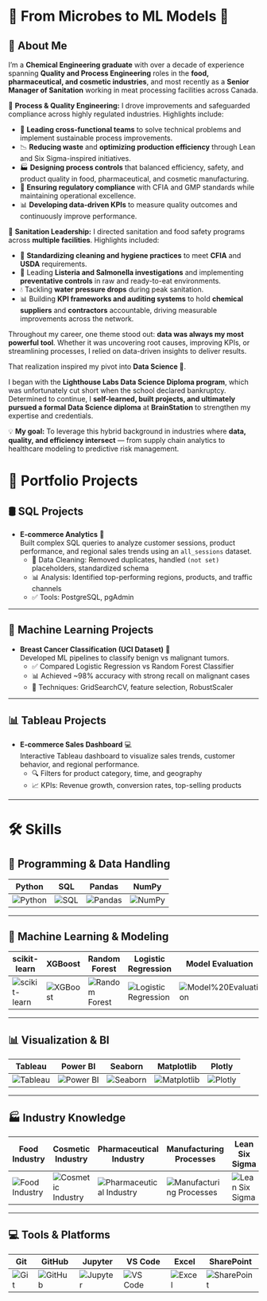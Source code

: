 # 🌟 From Microbes to ML Models 🌟  

## 👋 About Me  

I’m a **Chemical Engineering graduate** with over a decade of experience spanning **Quality and Process Engineering** roles in the **food, pharmaceutical, and cosmetic industries**, and most recently as a **Senior Manager of Sanitation** working in meat processing facilities across Canada.

🔧 **Process & Quality Engineering:** I drove improvements and safeguarded compliance across highly regulated industries. Highlights include:  
- 👥 **Leading cross-functional teams** to solve technical problems and implement sustainable process improvements.
- 📉 **Reducing waste** and **optimizing production efficiency** through Lean and Six Sigma-inspired initiatives.
- 🏭 **Designing process controls** that balanced efficiency, safety, and product quality in food, pharmaceutical, and cosmetic manufacturing.  
- 🧪 **Ensuring regulatory compliance** with CFIA and GMP standards while maintaining operational excellence. 
- 📊 **Developing data-driven KPIs** to measure quality outcomes and continuously improve performance. 

🧼 **Sanitation Leadership:** I directed sanitation and food safety programs across **multiple facilities**. Highlights included:  
- 🧴 **Standardizing cleaning and hygiene practices** to meet **CFIA** and **USDA** requirements. 
- 🦠 Leading **Listeria and Salmonella investigations** and implementing **preventative controls** in raw and ready-to-eat environments.
- 💧 Tackling **water pressure drops** during peak sanitation.
- 📊 Building **KPI frameworks and auditing systems** to hold **chemical suppliers** and **contractors** accountable, driving measurable improvements across the network. 

Throughout my career, one theme stood out: **data was always my most powerful tool**. Whether it was uncovering root causes, improving KPIs, or streamlining processes, I relied on data-driven insights to deliver results.  

That realization inspired my pivot into **Data Science 🚀**.  

I began with the **Lighthouse Labs Data Science Diploma program**, which was unfortunately cut short when the school declared bankruptcy. Determined to continue, I **self-learned, built projects, and ultimately pursued a formal Data Science diploma** at **BrainStation** to strengthen my expertise and credentials.  

💡 **My goal:** To leverage this hybrid background in industries where **data, quality, and efficiency intersect** — from supply chain analytics to healthcare modeling to predictive risk management.  

# 📂 Portfolio Projects  

## 🛢️ SQL Projects  
- **E-commerce Analytics** 🛒  
  Built complex SQL queries to analyze customer sessions, product performance, and regional sales trends using an `all_sessions` dataset.  
  - 🧹 Data Cleaning: Removed duplicates, handled `(not set)` placeholders, standardized schema  
  - 📊 Analysis: Identified top-performing regions, products, and traffic channels  
  - ✅ Tools: PostgreSQL, pgAdmin  

---

## 🤖 Machine Learning Projects  

- **Breast Cancer Classification (UCI Dataset)** 🧬  
  Developed ML pipelines to classify benign vs malignant tumors.  
  - ✅ Compared Logistic Regression vs Random Forest Classifier  
  - 📊 Achieved ~98% accuracy with strong recall on malignant cases  
  - 🧪 Techniques: GridSearchCV, feature selection, RobustScaler  

---

## 📊 Tableau Projects  
- **E-commerce Sales Dashboard** 💻  
  Interactive Tableau dashboard to visualize sales trends, customer behavior, and regional performance.  
  - 🔍 Filters for product category, time, and geography  
  - 📈 KPIs: Revenue growth, conversion rates, top-selling products  

---
# 🛠️ Skills  

## 🔢 Programming & Data Handling  
| Python | SQL | Pandas | NumPy |
|--------|-----|--------|-------|
| ![Python](https://img.shields.io/badge/Python-3776AB?logo=python&logoColor=white) | ![SQL](https://img.shields.io/badge/SQL-4479A1?logo=postgresql&logoColor=white) | ![Pandas](https://img.shields.io/badge/Pandas-150458?logo=pandas&logoColor=white) | ![NumPy](https://img.shields.io/badge/NumPy-013243?logo=numpy&logoColor=white) |

---

## 🤖 Machine Learning & Modeling  
| scikit-learn | XGBoost | Random Forest | Logistic Regression | Model Evaluation | Hyperparameter Tuning |
|--------------|---------|---------------|---------------------|------------------|-----------------------|
| ![scikit-learn](https://img.shields.io/badge/scikit--learn-F7931E?logo=scikit-learn&logoColor=white) | ![XGBoost](https://img.shields.io/badge/XGBoost-FF6600?logo=xgboost&logoColor=white) | ![Random Forest](https://img.shields.io/badge/Random%20Forest-228B22) | ![Logistic Regression](https://img.shields.io/badge/Logistic%20Regression-blue) | ![Model%20Evaluation](https://img.shields.io/badge/Model%20Evaluation-purple) | ![Hyperparameter%20Tuning](https://img.shields.io/badge/Hyperparameter%20Tuning-teal) |

---

## 📊 Visualization & BI  
| Tableau | Power BI | Seaborn | Matplotlib | Plotly |
|---------|----------|---------|------------|--------|
| ![Tableau](https://img.shields.io/badge/Tableau-E97627?logo=tableau&logoColor=white) | ![Power BI](https://img.shields.io/badge/Power%20BI-F2C811?logo=powerbi&logoColor=black) | ![Seaborn](https://img.shields.io/badge/Seaborn-2E6E8E) | ![Matplotlib](https://img.shields.io/badge/Matplotlib-004C99) | ![Plotly](https://img.shields.io/badge/Plotly-3F4F75?logo=plotly&logoColor=white) |

---

## 🏭 Industry Knowledge  
| Food Industry | Cosmetic Industry | Pharmaceutical Industry | Manufacturing Processes | Lean Six Sigma | RCA | Process Optimization | KPI Development |
|---------------|------------------|--------------------------|-------------------------|----------------|-----|---------------------|----------------|
| ![Food Industry](https://img.shields.io/badge/Food%20Industry-red) | ![Cosmetic Industry](https://img.shields.io/badge/Cosmetic%20Industry-pink) | ![Pharmaceutical Industry](https://img.shields.io/badge/Pharmaceutical%20Industry-darkblue) | ![Manufacturing Processes](https://img.shields.io/badge/Manufacturing%20Processes-grey) | ![Lean Six Sigma](https://img.shields.io/badge/Lean%20Six%20Sigma-success) | ![RCA](https://img.shields.io/badge/Root%20Cause%20Analysis-orange) | ![Process Optimization](https://img.shields.io/badge/Process%20Optimization-yellowgreen) | ![KPI Development](https://img.shields.io/badge/KPI%20Development-blueviolet) |

---

## 💻 Tools & Platforms  
| Git | GitHub | Jupyter | VS Code | Excel | SharePoint |
|-----|--------|---------|---------|-------|------------|
| ![Git](https://img.shields.io/badge/Git-F05032?logo=git&logoColor=white) | ![GitHub](https://img.shields.io/badge/GitHub-181717?logo=github&logoColor=white) | ![Jupyter](https://img.shields.io/badge/Jupyter-F37626?logo=jupyter&logoColor=white) | ![VS Code](https://img.shields.io/badge/VS%20Code-007ACC?logo=visualstudiocode&logoColor=white) | ![Excel](https://img.shields.io/badge/Excel-217346?logo=microsoft-excel&logoColor=white) | ![SharePoint](https://img.shields.io/badge/SharePoint-0078D4?logo=microsoft-sharepoint&logoColor=white) |



